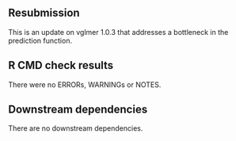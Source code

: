 ## Resubmission

This is an update on vglmer 1.0.3 that addresses a bottleneck in the prediction function.

## R CMD check results

There were no ERRORs, WARNINGs or NOTES. 

## Downstream dependencies

There are no downstream dependencies.